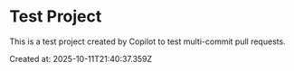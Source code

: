 # Test Project

This is a test project created by Copilot to test multi-commit pull requests.

Created at: 2025-10-11T21:40:37.359Z
